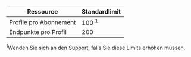 Ressource| Standardlimit
---|---
Profile pro Abonnement | 100 <sup>1</sup>
Endpunkte pro Profil| 200

<sup>1</sup>Wenden Sie sich an den Support, falls Sie diese Limits erhöhen müssen.

<!---HONumber=Nov15_HO1-->